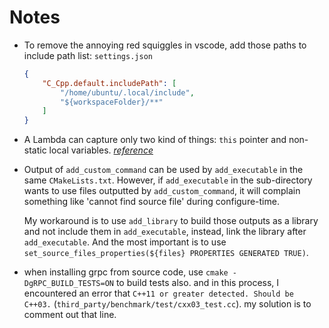 # Notes

+ To remove the annoying red squiggles in vscode, add those paths to include path list:
    `settings.json`
    ```json
    {
        "C_Cpp.default.includePath": [
            "/home/ubuntu/.local/include",
            "${workspaceFolder}/**"
        ]
    }
    ```

+ A Lambda can capture only two kind of things: `this` pointer and non-static local variables. *[reference](https://stackoverflow.com/questions/12944002/capture-by-value-class-members)*

+ Output of `add_custom_command` can be used by `add_executable` in the same `CMakeLists.txt`. However, if `add_executable` in the sub-directory wants to use files outputted by `add_custom_command`, it will complain something like 'cannot find source file' during configure-time.

  My workaround is to use `add_library` to build those outputs as a library and not include them in `add_executable`, instead, link the library after `add_executable`. And the most important is to use `set_source_files_properties(${files} PROPERTIES GENERATED TRUE)`.

+ when installing grpc from source code, use `cmake -DgRPC_BUILD_TESTS=ON` to build tests also. and in this process, I encountered an error that `C++11 or greater detected. Should be C++03.` (`third_party/benchmark/test/cxx03_test.cc`). my solution is to comment out that line.